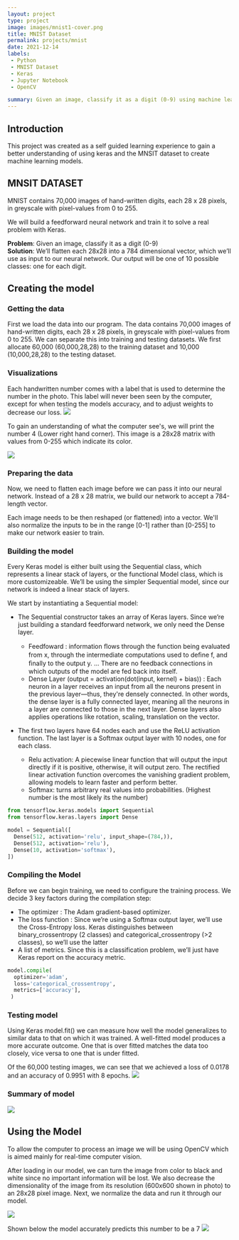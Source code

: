 ```yaml
---
layout: project
type: project
image: images/mnist1-cover.png
title: MNIST Dataset
permalink: projects/mnist
date: 2021-12-14
labels:
 - Python
 - MNIST Dataset
 - Keras
 - Jupyter Notebook
 - OpenCV

summary: Given an image, classify it as a digit (0-9) using machine learning and vision models 
---
```


## Introduction
This project was created as a self guided learning experience to gain a better understanding of using keras and the MNSIT dataset to create machine learning models. 

## MNSIT DATASET
MNIST contains 70,000 images of hand-written digits, each 28 x 28 pixels, in greyscale with pixel-values from 0 to 255.

We will build a feedforward neural network and train it to solve a real problem with Keras.

**Problem**: Given an image, classify it as a digit (0-9)  
**Solution**: We’ll flatten each 28x28 into a 784 dimensional vector, which we’ll use as input to our neural network. Our output will be one of 10 possible classes: one for each digit.

## Creating the model

### Getting the data
First we load the data into our program. The data contains 70,000 images of hand-written digits, each 28 x 28 pixels, in greyscale with pixel-values from 0 to 255. We can separate this into training and testing datasets. We first allocate 60,000 (60,000,28,28) to the training dataset and 10,000 (10,000,28,28) to the testing dataset. 

### Visualizations
Each handwritten number comes with a label that is used to determine the number in the photo. This label will never been seen by the computer, except for when testing the models accuracy, and to adjust weights to decrease our loss.
<img class="ui large centered image" src="../images/mnist1.png">

To gain an understanding of what the computer see's, we will print the number 4 (Lower right hand corner). This image is a 28x28 matrix with values from 0-255 which indicate its color. 

<img class="ui large centered image" src="../images/mnist2.png">


### Preparing the data

Now, we need to flatten each image before we can pass it into our neural network. Instead of a 28 x 28 matrix, we build our network to accept a 784-length vector.

Each image needs to be then reshaped (or flattened) into a vector. We'll also normalize the inputs to be in the range [0-1] rather than [0-255] to make our network easier to train.

### Building the model
Every Keras model is either built using the Sequential class, which represents a linear stack of layers, or the functional Model class, which is more customizeable. We’ll be using the simpler Sequential model, since our network is indeed a linear stack of layers.

We start by instantiating a Sequential model:  

-   The Sequential constructor takes an array of Keras layers. Since we’re just building a standard feedforward network, we only need the Dense layer.
    
    -   Feedfoward : information ﬂows through the function being evaluated from x, through the intermediate computations used to deﬁne f, and ﬁnally to the output y. ... There are no feedback connections in which outputs of the model are fed back into itself.
    -   Dense Layer (output = activation(dot(input, kernel) + bias)) : Each neuron in a layer receives an input from all the neurons present in the previous layer—thus, they're densely connected. In other words, the dense layer is a fully connected layer, meaning all the neurons in a layer are connected to those in the next layer. Dense layers also applies operations like rotation, scaling, translation on the vector.
-   The first two layers have 64 nodes each and use the ReLU activation function. The last layer is a Softmax output layer with 10 nodes, one for each class.
    
    -   Relu activation: A piecewise linear function that will output the input directly if it is positive, otherwise, it will output zero. The rectified linear activation function overcomes the vanishing gradient problem, allowing models to learn faster and perform better.
    -   Softmax: turns arbitrary real values into probabilities. (Highest number is the most likely its the number)
```python
from tensorflow.keras.models import Sequential
from tensorflow.keras.layers import Dense

model = Sequential([
  Dense(512, activation='relu', input_shape=(784,)),
  Dense(512, activation='relu'),
  Dense(10, activation='softmax'),
])
```

### Compiling the Model

Before we can begin training, we need to configure the training process. We decide 3 key factors during the compilation step:

-   The optimizer : The Adam gradient-based optimizer.
-   The loss function : Since we’re using a Softmax output layer, we’ll use the Cross-Entropy loss. Keras distinguishes between binary_crossentropy (2 classes) and categorical_crossentropy (>2 classes), so we’ll use the latter
-   A list of metrics. Since this is a classification problem, we’ll just have Keras report on the accuracy metric.

```python
model.compile(
  optimizer='adam',
  loss='categorical_crossentropy',
  metrics=['accuracy'],
 )
 ```
 
### Testing model
Using Keras model.fit() we can measure how well the model generalizes to similar data to that on which it was trained. A well-fitted model produces a more accurate outcome. One that is over fitted matches the data too closely, vice versa to one that is under fitted. 

Of the 60,000 testing images, we can see that we achieved a loss of 0.0178 and an accuracy of 0.9951 with 8 epochs. 
<img class="ui large centered image" src="../images/mnist6.png">

### Summary of model
<img class="ui large centered image" src="../images/mnist3.png">

## Using the Model
To allow the computer to process an image we will be using OpenCV which is aimed mainly for real-time computer vision. 

After loading in our model, we can turn the image from color to black and white since no important information will be lost. We also decrease the dimensionality of the image from its resolution (600x600 shown in photo) to an 28x28 pixel image. Next, we normalize the data and run it through our model. 

<img class="ui large centered image" src="../images/mnist5.png">


Shown below the model accurately predicts this number to be a 7
<img class="ui large centered image" src="../images/mnist4.png">


